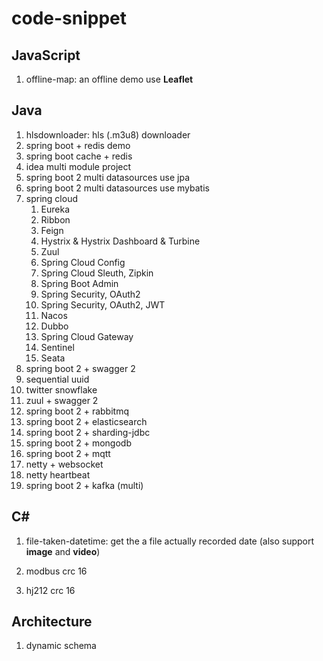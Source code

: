 # code-snippet

## JavaScript

1. offline-map: an offline demo use **Leaflet**


## Java

1. hlsdownloader: hls (.m3u8) downloader
1. spring boot + redis demo
1. spring boot cache + redis
1. idea multi module project
1. spring boot 2 multi datasources use jpa
1. spring boot 2 multi datasources use mybatis
1. spring cloud
    1. Eureka
    1. Ribbon
    1. Feign
    1. Hystrix & Hystrix Dashboard & Turbine
    1. Zuul
    1. Spring Cloud Config
    1. Spring Cloud Sleuth, Zipkin
    1. Spring Boot Admin
    1. Spring Security, OAuth2
    1. Spring Security, OAuth2, JWT
	1. Nacos
	1. Dubbo
	1. Spring Cloud Gateway
	1. Sentinel
	1. Seata
1. spring boot 2 + swagger 2
1. sequential uuid
1. twitter snowflake
1. zuul + swagger 2
1. spring boot 2 + rabbitmq
1. spring boot 2 + elasticsearch
1. spring boot 2 + sharding-jdbc
1. spring boot 2 + mongodb
1. spring boot 2 + mqtt
1. netty + websocket
1. netty heartbeat
1. spring boot 2 + kafka (multi)


## C#

1. file-taken-datetime: get the a file actually recorded date (also support **image** and **video**)

1. modbus crc 16

1. hj212 crc 16

## Architecture

1. dynamic schema

